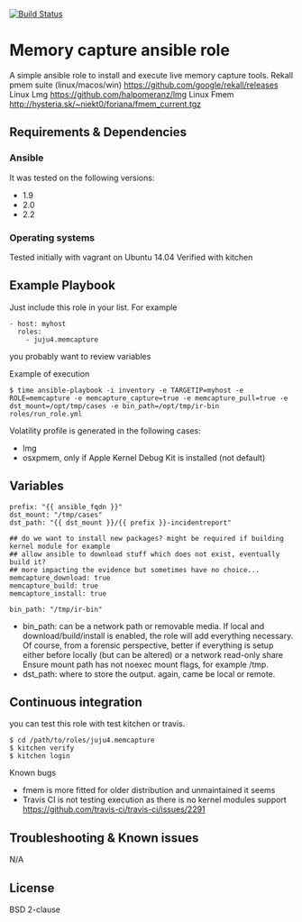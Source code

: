 [![Build Status](https://travis-ci.org/juju4/ansible-memcapture.svg?branch=master)](https://travis-ci.org/juju4/ansible-memcapture)
# Memory capture ansible role

A simple ansible role to install and execute live memory capture tools.
Rekall pmem suite (linux/macos/win) https://github.com/google/rekall/releases
Linux Lmg https://github.com/halpomeranz/lmg
Linux Fmem http://hysteria.sk/~niekt0/foriana/fmem_current.tgz

## Requirements & Dependencies

### Ansible
It was tested on the following versions:
 * 1.9
 * 2.0
 * 2.2

### Operating systems

Tested initially with vagrant on Ubuntu 14.04
Verified with kitchen

## Example Playbook

Just include this role in your list.
For example

```
- host: myhost
  roles:
    - juju4.memcapture
```

you probably want to review variables

Example of execution
```
$ time ansible-playbook -i inventory -e TARGETIP=myhost -e ROLE=memcapture -e memcapture_capture=true -e memcapture_pull=true -e dst_mount=/opt/tmp/cases -e bin_path=/opt/tmp/ir-bin roles/run_role.yml
```

Volatility profile is generated in the following cases:
* lmg
* osxpmem, only if Apple Kernel Debug Kit is installed (not default)

## Variables

```
prefix: "{{ ansible_fqdn }}"
dst_mount: "/tmp/cases"
dst_path: "{{ dst_mount }}/{{ prefix }}-incidentreport"

## do we want to install new packages? might be required if building kernel module for example
## allow ansible to download stuff which does not exist, eventually build it?
## more impacting the evidence but sometimes have no choice...
memcapture_download: true
memcapture_build: true
memcapture_install: true

bin_path: "/tmp/ir-bin"
```

* bin_path: can be a network path or removable media. If local and 
  download/build/install is enabled, the role will add everything necessary.
  Of course, from a forensic perspective, better if everything is setup either
  before locally (but can be altered) or a network read-only share
  Ensure mount path has not noexec mount flags, for example /tmp.
* dst_path: where to store the output. again, came be local or remote.

## Continuous integration

you can test this role with test kitchen or travis.
```
$ cd /path/to/roles/juju4.memcapture
$ kitchen verify
$ kitchen login
```

Known bugs
* fmem is more fitted for older distribution and unmaintained it seems
* Travis CI is not testing execution as there is no kernel modules support
https://github.com/travis-ci/travis-ci/issues/2291

## Troubleshooting & Known issues

N/A

## License

BSD 2-clause


